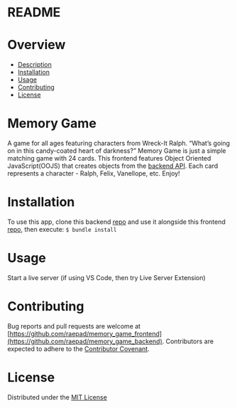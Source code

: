 # README

# Overview
* [Description](https://github.com/raepad/memory_game_frontend#memory-game)
* [Installation](https://github.com/raepad/memory_game_frontend#installation)
* [Usage](https://github.com/raepad/memory_game_frontend#usage)
* [Contributing](https://github.com/raepad/memory_game_frontend#contributing)
* [License](https://github.com/raepad/memory_game_frontend#license)

# Memory Game
A game for all ages featuring characters from Wreck-It Ralph. “What’s going on in this candy-coated heart of darkness?” Memory Game is just a simple matching game with 24 cards. This frontend features Object Oriented JavaScript(OOJS) that creates objects from the [backend API](https://github.com/raepad/memory_game_backend). Each card represents a character - Ralph, Felix, Vanellope, etc. Enjoy!

# Installation
To use this app, clone this backend [repo](https://github.com/raepad/memory_game_frontend) and use it alongside this frontend [repo](https://github.com/raepad/memory_game_backend), then execute:
`$ bundle install`

# Usage
Start a live server (if using VS Code, then try Live Server Extension)

# Contributing
Bug reports and pull requests are welcome at [https://github.com/raepad/memory_game_frontend](https://github.com/raepad/memory_game_backend). Contributors are expected to adhere to the [Contributor Covenant](https://www.contributor-covenant.org/).

# License
Distributed under the [MIT License](https://opensource.org/licenses/MIT)

